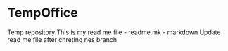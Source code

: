 # TempOffice
Temp repository 
This is my read me file - readme.mk - markdown
Update read me file after chreting nes branch
